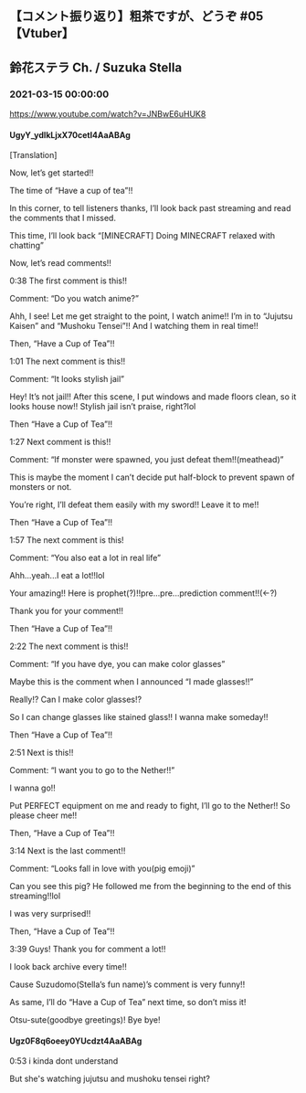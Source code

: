 ## 【コメント振り返り】粗茶ですが、どうぞ #05【Vtuber】
## 鈴花ステラ Ch. / Suzuka Stella
### 2021-03-15 00:00:00
https://www.youtube.com/watch?v=JNBwE6uHUK8
#### UgyY_ydlkLjxX70cetl4AaABAg
[Translation]

Now, let’s get started!!

The time of “Have a cup of tea”!!

In this corner, to tell listeners thanks, I’ll look back past streaming and read the comments that I missed.

This time, I’ll look back “[MINECRAFT] Doing MINECRAFT relaxed with chatting”

Now, let’s read comments!!



0:38 The first comment is this!!

Comment: “Do you watch anime?”

Ahh, I see!  Let me get straight to the point, I watch anime!! I’m in to “Jujutsu Kaisen” and “Mushoku Tensei”!! And I watching them in real time!!

Then, “Have a Cup of Tea”!!



1:01 The next comment is this!!

Comment: “It looks stylish jail”

Hey! It’s not jail!! After this scene, I put windows and made floors clean, so it looks house now!! Stylish jail isn’t praise, right?lol

Then “Have a Cup of Tea”!!



1:27 Next comment is this!!

Comment: “If monster were spawned, you just defeat them!!(meathead)”

This is maybe the moment I can’t decide put half-block to prevent spawn of monsters or not.

You’re right, I’ll defeat them easily with my sword!! Leave it to me!!

Then “Have a Cup of Tea”!!



1:57 The next comment is this!

Comment: “You also eat a lot in real life”

Ahh...yeah...I eat a lot!!lol

Your amazing!! Here is prophet(?)!!pre...pre...prediction comment!!(←?)

Thank you for your comment!!

Then “Have a Cup of Tea”!!



2:22 The next comment is this!!

Comment: “If you have dye, you can make color glasses”

Maybe this is the comment when I announced “I made glasses!!”

Really!? Can I make color glasses!?

So I can change glasses like stained glass!! I wanna make someday!!

Then “Have a Cup of Tea”!!



2:51 Next is this!!

Comment: “I want you to go to the Nether!!”

I wanna go!!

Put PERFECT equipment on me and ready to fight, I’ll go to the Nether!! So please cheer me!!

Then, “Have a Cup of Tea”!!



3:14 Next is the last comment!!

Comment: “Looks fall in love with you(pig emoji)”

Can you see this pig? He followed me from the beginning to the end of this streaming!!lol

I was very surprised!!

Then, “Have a Cup of Tea”!!



3:39 Guys! Thank you for comment a lot!!

I look back archive every time!!

Cause Suzudomo(Stella’s fun name)’s comment is very funny!!

As same, I’ll do “Have a Cup of Tea” next time, so don’t miss it!

Otsu-sute(goodbye greetings)! Bye bye!

#### Ugz0F8q6oeey0YUcdzt4AaABAg
0:53 i kinda dont understand 

But she's watching jujutsu and mushoku tensei right?

